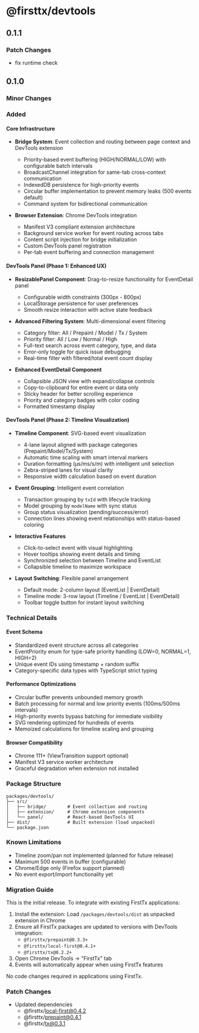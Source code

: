 # @firsttx/devtools

## 0.1.1

### Patch Changes

- fix runtime check

## 0.1.0

### Minor Changes

### Added

#### Core Infrastructure

- **Bridge System**: Event collection and routing between page context and DevTools extension
  - Priority-based event buffering (HIGH/NORMAL/LOW) with configurable batch intervals
  - BroadcastChannel integration for same-tab cross-context communication
  - IndexedDB persistence for high-priority events
  - Circular buffer implementation to prevent memory leaks (500 events default)
  - Command system for bidirectional communication

- **Browser Extension**: Chrome DevTools integration
  - Manifest V3 compliant extension architecture
  - Background service worker for event routing across tabs
  - Content script injection for bridge initialization
  - Custom DevTools panel registration
  - Per-tab event buffering and connection management

#### DevTools Panel (Phase 1: Enhanced UX)

- **ResizablePanel Component**: Drag-to-resize functionality for EventDetail panel
  - Configurable width constraints (300px - 800px)
  - LocalStorage persistence for user preferences
  - Smooth resize interaction with active state feedback

- **Advanced Filtering System**: Multi-dimensional event filtering
  - Category filter: All / Prepaint / Model / Tx / System
  - Priority filter: All / Low / Normal / High
  - Full-text search across event category, type, and data
  - Error-only toggle for quick issue debugging
  - Real-time filter with filtered/total event count display

- **Enhanced EventDetail Component**
  - Collapsible JSON view with expand/collapse controls
  - Copy-to-clipboard for entire event or data only
  - Sticky header for better scrolling experience
  - Priority and category badges with color coding
  - Formatted timestamp display

#### DevTools Panel (Phase 2: Timeline Visualization)

- **Timeline Component**: SVG-based event visualization
  - 4-lane layout aligned with package categories (Prepaint/Model/Tx/System)
  - Automatic time scaling with smart interval markers
  - Duration formatting (μs/ms/s/m) with intelligent unit selection
  - Zebra-striped lanes for visual clarity
  - Responsive width calculation based on event duration

- **Event Grouping**: Intelligent event correlation
  - Transaction grouping by `txId` with lifecycle tracking
  - Model grouping by `modelName` with sync status
  - Group status visualization (pending/success/error)
  - Connection lines showing event relationships with status-based coloring

- **Interactive Features**
  - Click-to-select event with visual highlighting
  - Hover tooltips showing event details and timing
  - Synchronized selection between Timeline and EventList
  - Collapsible timeline to maximize workspace

- **Layout Switching**: Flexible panel arrangement
  - Default mode: 2-column layout (EventList | EventDetail)
  - Timeline mode: 3-row layout (Timeline / EventList | EventDetail)
  - Toolbar toggle button for instant layout switching

### Technical Details

#### Event Schema

- Standardized event structure across all categories
- EventPriority enum for type-safe priority handling (LOW=0, NORMAL=1, HIGH=2)
- Unique event IDs using timestamp + random suffix
- Category-specific data types with TypeScript strict typing

#### Performance Optimizations

- Circular buffer prevents unbounded memory growth
- Batch processing for normal and low priority events (100ms/500ms intervals)
- High-priority events bypass batching for immediate visibility
- SVG rendering optimized for hundreds of events
- Memoized calculations for timeline scaling and grouping

#### Browser Compatibility

- Chrome 111+ (ViewTransition support optional)
- Manifest V3 service worker architecture
- Graceful degradation when extension not installed

### Package Structure

```
packages/devtools/
├── src/
│   ├── bridge/        # Event collection and routing
│   ├── extension/     # Chrome extension components
│   └── panel/         # React-based DevTools UI
├── dist/              # Built extension (load unpacked)
└── package.json
```

### Known Limitations

- Timeline zoom/pan not implemented (planned for future release)
- Maximum 500 events in buffer (configurable)
- Chrome/Edge only (Firefox support planned)
- No event export/import functionality yet

### Migration Guide

This is the initial release. To integrate with existing FirstTx applications:

1. Install the extension: Load `/packages/devtools/dist` as unpacked extension in Chrome
2. Ensure all FirstTx packages are updated to versions with DevTools integration:
   - `@firsttx/prepaint@0.3.3+`
   - `@firsttx/local-first@0.4.1+`
   - `@firsttx/tx@0.2.2+`
3. Open Chrome DevTools → "FirstTx" tab
4. Events will automatically appear when using FirstTx features

No code changes required in applications using FirstTx.

### Patch Changes

- Updated dependencies
  - @firsttx/local-first@0.4.2
  - @firsttx/prepaint@0.4.1
  - @firsttx/tx@0.3.1
